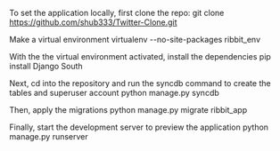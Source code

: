 
To set the application locally, first clone the repo:
git clone https://github.com/shub333/Twitter-Clone.git

Make a virtual environment
virtualenv --no-site-packages ribbit_env

With the the virtual environment activated, install the dependencies
pip install Django South

Next, cd into the repository and run the syncdb command to create the tables and superuser account
python manage.py syncdb

Then, apply the migrations
python manage.py migrate ribbit_app

Finally, start the development server to preview the application
python manage.py runserver
